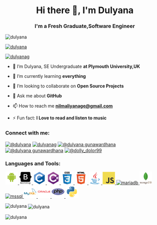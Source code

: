 ### <h1 align="center">Hi there 👋, I'm Dulyana</h1>
<h3 align="center">I'm a Fresh Graduate,Software Engineer </h3>

<p align="left"> <img src="https://komarev.com/ghpvc/?username=dulyana&label=Profile%20views&color=0e75b6&style=flat" alt="dulyana" /> </p>

<p align="left"> <a href="https://github.com/ryo-ma/github-profile-trophy"><img src="https://github-profile-trophy.vercel.app/?username=dulyana&theme=onedark" alt="dulyana" /></a> </p>

<p align="left"> <a href="https://twitter.com/dulyanag" target="blank"><img src="https://img.shields.io/twitter/follow/dulyanag?logo=twitter&style=for-the-badge" alt="dulyanag" /></a> </p>

- 🔭 I’m Dulyana, SE Undergraduate **at Plymouth University,UK**

- 🌱 I’m currently learning **everything**

- 👯 I’m looking to collaborate on **Open Source Projects**

- 💬 Ask me about **GitHub**

- 📫 How to reach me **nilmaliyanage@gmail.com**

- ⚡ Fun fact: **I Love to read and listen to music**

<!-- BLOG-POST-LIST:START -->
<!-- BLOG-POST-LIST:END -->

<h3 align="left">Connect with me:</h3>
<p align="left">
<a href="https://dev.to/@dulyana" target="blank"><img align="center" src="https://cdn.jsdelivr.net/npm/simple-icons@3.0.1/icons/dev-dot-to.svg" alt="@dulyana" height="30" width="40" /></a>
<a href="https://twitter.com/dulyanag" target="blank"><img align="center" src="https://cdn.jsdelivr.net/npm/simple-icons@3.0.1/icons/twitter.svg" alt="dulyanag" height="30" width="40" /></a>
<a href="https://linkedin.com/in/@dulyana gunawardhana" target="blank"><img align="center" src="https://cdn.jsdelivr.net/npm/simple-icons@3.0.1/icons/linkedin.svg" alt="@dulyana gunawardhana" height="30" width="40" /></a>
<a href="https://fb.com/@dulyana gunawardhana" target="blank"><img align="center" src="https://cdn.jsdelivr.net/npm/simple-icons@3.0.1/icons/facebook.svg" alt="@dulyana gunawardhana" height="30" width="40" /></a>
<a href="https://instagram.com/@dolly_dolor99" target="blank"><img align="center" src="https://cdn.jsdelivr.net/npm/simple-icons@3.0.1/icons/instagram.svg" alt="@dolly_dolor99" height="30" width="40" /></a>
</p>

<h3 align="left">Languages and Tools:</h3>
<p align="left"> <a href="https://developer.android.com" target="_blank"> <img src="https://raw.githubusercontent.com/devicons/devicon/master/icons/android/android-original-wordmark.svg" alt="android" width="40" height="40"/> </a> <a href="https://getbootstrap.com" target="_blank"> <img src="https://raw.githubusercontent.com/devicons/devicon/master/icons/bootstrap/bootstrap-plain-wordmark.svg" alt="bootstrap" width="40" height="40"/> </a> <a href="https://www.cprogramming.com/" target="_blank"> <img src="https://raw.githubusercontent.com/devicons/devicon/master/icons/c/c-original.svg" alt="c" width="40" height="40"/> </a> <a href="https://www.w3schools.com/cs/" target="_blank"> <img src="https://raw.githubusercontent.com/devicons/devicon/master/icons/csharp/csharp-original.svg" alt="csharp" width="40" height="40"/> </a> <a href="https://www.w3schools.com/css/" target="_blank"> <img src="https://raw.githubusercontent.com/devicons/devicon/master/icons/css3/css3-original-wordmark.svg" alt="css3" width="40" height="40"/> </a> <a href="https://www.w3.org/html/" target="_blank"> <img src="https://raw.githubusercontent.com/devicons/devicon/master/icons/html5/html5-original-wordmark.svg" alt="html5" width="40" height="40"/> </a> <a href="https://www.java.com" target="_blank"> <img src="https://raw.githubusercontent.com/devicons/devicon/master/icons/java/java-original.svg" alt="java" width="40" height="40"/> </a> <a href="https://developer.mozilla.org/en-US/docs/Web/JavaScript" target="_blank"> <img src="https://raw.githubusercontent.com/devicons/devicon/master/icons/javascript/javascript-original.svg" alt="javascript" width="40" height="40"/> </a> <a href="https://mariadb.org/" target="_blank"> <img src="https://www.vectorlogo.zone/logos/mariadb/mariadb-icon.svg" alt="mariadb" width="40" height="40"/> </a> <a href="https://www.mongodb.com/" target="_blank"> <img src="https://raw.githubusercontent.com/devicons/devicon/master/icons/mongodb/mongodb-original-wordmark.svg" alt="mongodb" width="40" height="40"/> </a> <a href="https://www.microsoft.com/en-us/sql-server" target="_blank"> <img src="https://cdn.worldvectorlogo.com/logos/microsoft-sql-server.svg" alt="mssql" width="40" height="40"/> </a> <a href="https://www.mysql.com/" target="_blank"> <img src="https://raw.githubusercontent.com/devicons/devicon/master/icons/mysql/mysql-original-wordmark.svg" alt="mysql" width="40" height="40"/> </a> <a href="https://www.oracle.com/" target="_blank"> <img src="https://raw.githubusercontent.com/devicons/devicon/master/icons/oracle/oracle-original.svg" alt="oracle" width="40" height="40"/> </a> <a href="https://www.php.net" target="_blank"> <img src="https://raw.githubusercontent.com/devicons/devicon/master/icons/php/php-original.svg" alt="php" width="40" height="40"/> </a> <a href="https://www.python.org" target="_blank"> <img src="https://raw.githubusercontent.com/devicons/devicon/master/icons/python/python-original.svg" alt="python" width="40" height="40"/> </a> </p>

<p><img align="left" src="https://github-readme-stats.vercel.app/api/top-langs?username=dulyana&show_icons=true&locale=en&layout=compact" alt="dulyana" /></p>

<p>&nbsp;<img align="center" src="https://github-readme-stats.vercel.app/api?username=dulyana&show_icons=true&locale=en" alt="dulyana" /></p>

<p><img align="center" src="https://github-readme-streak-stats.herokuapp.com/?user=dulyana&" alt="dulyana" /></p>


<!--
**dulyana/dulyana** is a ✨ _special_ ✨ repository because its `README.md` (this file) appears on your GitHub profile.


-->
